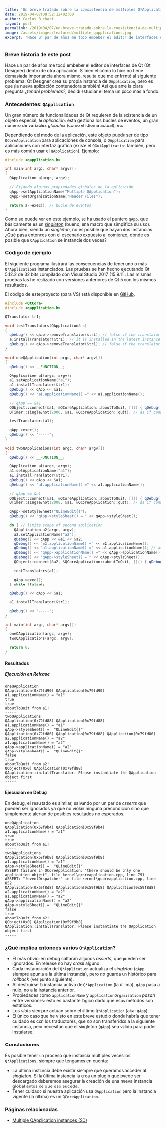 ```yaml
---
title: 'Un breve tratado sobre la coexistencia de múltiples Q*Application'
date: 2019-04-07T08:52:12+02:00
author: Carlos Buchart
layout: post
permalink: /2019/04/07/un-breve-tratado-sobre-la-coexistencia-de-multiples-qapplication/
image: /assets/images/featured/multiple_qapplications.jpg
excerpt: 'Hace un par de años me tocó embeber el editor de interfaces de Qt (Qt Designer) dentro de otra aplicación. Si bien el cómo lo hice no tiene demasiada importancia ahora mismo, resulta que me enfrenté al siguiente problema: Qt Designer crea su propia instancia de QApplication, pero es que ¡la nueva aplicación contenedora también! Así que ante la clara pregunta ¿tendré problemas?, decidí estudiar el tema un poco más a fondo.'
---
```

### Breve historia de este post

Hace un par de años me tocó embeber el editor de interfaces de Qt (Qt Designer) dentro de otra aplicación. Si bien el cómo lo hice no tiene demasiada importancia ahora mismo, resulta que me enfrenté al siguiente problema: Qt Designer crea su propia instancia de `QApplication`, pero es que ¡la nueva aplicación contenedora también! Así que ante la clara pregunta _¿tendré problemas?_, decidí estudiar el tema un poco más a fondo.

### Antecedentes: `QApplication`

Un gran número de funcionalidades de Qt requieren de la existencia de un objeto especial, _la aplicación_: ésta gestiona los bucles de eventos, un gran número de variables _globales_ (como el idioma actual), etc.

Dependiendo del modo de la aplicación, este objeto puede ser de tipo `QCoreApplication` para aplicaciones de consola, o `QApplication` para aplicaciones con interfaz gráfica (existe el `QGuiApplication` también, pero es más común usar el `QApplication`). Ejemplo:

```cpp
#include <qapplication.h>

int main(int argc, char* argv[])
{
  QApplication a(argc, argv);

  // Fijando algunas propiedades globales de la aplicación
  qApp->setApplicationName("Multiple QApplication");
  qApp->setOrganizationName("Header Files");

  return a->exec(); // bucle de eventos
}
```

Como se puede ver en este ejemplo, se ha usado el puntero [`qApp`](https://doc.qt.io/qt-5/qapplication.html#qApp), que básicamente es un [_singleton_](https://en.wikipedia.org/wiki/Singleton_pattern) (bueno, una macro que simplifica su uso). Ahora bien, siendo un _singleton_, no es posible que hayan dos instancias. ¿Qué pasa entonces con el escenario expuesto al comienzo, donde es posible que `QApplication` se instancie dos veces?

### Código de ejemplo

El siguiente programa ilustrará las consecuencias de tener uno o más `Q*Application`s instanciados. Las pruebas se han hecho ejecutando Qt 5.12.2 de 32 bits compilado con Visual Studio 2017 (15.9.11). Las mismas pruebas las he realizado con versiones anteriores de Qt 5 con los mismos resultados.

El código de este proyecto (para VS) está disponible en [GitHub](https://github.com/BlogHeaderFiles/SourceCode/tree/master/Multiple_QApplications).

```cpp
#include <QtCore>
#include <qapplication.h>

QTranslator tr1;

void testTranslators(QApplication& a)
{
  qDebug() << qApp->removeTranslator(&tr1); // false if the translator is not installed
  a.installTranslator(&tr1); // it is installed in the latest instance (as if called from qApp)
  qDebug() << qApp->removeTranslator(&tr1); // false if the translator is not installed
}

void oneQApplication(int argc, char* argv[])
{
  qDebug() << __FUNCTION__;

  QApplication a1(argc, argv);
  a1.setApplicationName("a1");
  a1.installTranslator(&tr1);
  qDebug() << qApp << &a1;
  qDebug() << "a1.applicationName() =" << a1.applicationName();

  // qApp == &a1
  QObject::connect(&a1, &QCoreApplication::aboutToQuit, []() { qDebug() << "aboutToQuit from a1!"; });
  QTimer::singleShot(2000, &a1, &QCoreApplication::quit); // as if connected to latest qApp

  testTranslators(a1);

  qApp->exec();
  qDebug() << "-----";
}

void twoQApplications(int argc, char* argv[])
{
  qDebug() << __FUNCTION__;

  QApplication a1(argc, argv);
  a1.setApplicationName("a1");
  a1.installTranslator(&tr1);
  qDebug() << qApp << &a1;
  qDebug() << "a1.applicationName() =" << a1.applicationName();

  // qApp == &a1
  QObject::connect(&a1, &QCoreApplication::aboutToQuit, []() { qDebug() << "aboutToQuit from a1!"; });
  QTimer::singleShot(2000, &a1, &QCoreApplication::quit); // as if connected to latest qApp

  qApp->setStyleSheet("QLineEdit{}");
  qDebug() << "qApp->styleSheet() = " << qApp->styleSheet();

  do { // limite scope of second application
    QApplication a2(argc, argv);
    a2.setApplicationName("a2");
    qDebug() << qApp << &a1 << &a2;
    qDebug() << "a2.applicationName() =" << a2.applicationName();
    qDebug() << "a1.applicationName() =" << a1.applicationName(); // as if called from qApp
    qDebug() << "qApp->applicationName() =" << qApp->applicationName();
    qDebug() << "qApp->styleSheet() = " << qApp->styleSheet();
    QObject::connect(&a2, &QCoreApplication::aboutToQuit, []() { qDebug() << "aboutToQuit from a2!"; });

    testTranslators(a1);

    qApp->exec();
  } while (false);

  qDebug() << qApp << &a1;

  a1.installTranslator(&tr1);

  qDebug() << "-----";
}

int main(int argc, char* argv[])
{
  oneQApplication(argc, argv);
  twoQApplications(argc, argv);

  return 0;
}
```

#### Resultados

##### Ejecución en Release

```text
oneQApplication
QApplication(0x79fd90) QApplication(0x79fd90)
a1.applicationName() = "a1"
true
true
aboutToQuit from a1!
-----
twoQApplications
QApplication(0x79fd88) QApplication(0x79fd88)
a1.applicationName() = "a1"
qApp->styleSheet() =  "QLineEdit{}"
QApplication(0x79fd80) QApplication(0x79fd88) QApplication(0x79fd80)
a2.applicationName() = "a2"
a1.applicationName() = "a2"
qApp->applicationName() = "a2"
qApp->styleSheet() =  "QLineEdit{}"
false
true
aboutToQuit from a2!
QObject(0x0) QApplication(0x79fd88)
QApplication::installTranslator: Please instantiate the QApplication object first
-----
```

#### Ejecución en Debug

En debug, el resultado es similar, salvando por un par de _asserts_ que pueden ser ignorados ya que no violan ninguna precondición sino que simplemente alertan de posibles resultados no esperados.

```text
oneQApplication
QApplication(0x59f9b4) QApplication(0x59f9b4)
a1.applicationName() = "a1"
true
true
aboutToQuit from a1!
-----
twoQApplications
QApplication(0x59f9b8) QApplication(0x59f9b8)
a1.applicationName() = "a1"
qApp->styleSheet() =  "QLineEdit{}"
ASSERT failure in QCoreApplication: "there should be only one application object", file kernel\qcoreapplication.cpp, line 791
ASSERT: "!eventDispatcher" in file kernel\qcoreapplication.cpp, line 852
QApplication(0x59f8d8) QApplication(0x59f9b8) QApplication(0x59f8d8)
a2.applicationName() = "a2"
a1.applicationName() = "a2"
qApp->applicationName() = "a2"
qApp->styleSheet() =  "QLineEdit{}"
false
true
aboutToQuit from a2!
QObject(0x0) QApplication(0x59f9b8)
QApplication::installTranslator: Please instantiate the QApplication object first
-----
```

### ¿Qué implica entonces varios `Q*Application`?

- El más obvio: en debug saltarán algunos _asserts_, que pueden ser ignorados. En release no hay _crash_ alguno.
- Cada instanciación del `Q*Application` actualiza el _singleton_ (`qApp` siempre apunta a la última instancia), pero _no_ guarda un histórico para _rollback_ (ver punto siguiente).
- Al destruirse la instancia activa de `Q*Application` (la última), `qApp` pasa a nulo, no a la instancia anterior.
- Propiedades como `applicationName` y `applicationOrganization` _pasan_ entre versiones: esto es bastante lógico dado que esos métodos son estáticos.
- Los _slots_ siempre actúan sobre el último `Q*Application` (aka: `qApp`).
- El único caso que he visto en este breve estudio donde habría que tener cuidado es con los traductores, que _no_ son transferidos a la siguiente instancia, pero necesitan que el singleton (`qApp`) sea válido para poder instalarse.

### Conclusiones

Es posible tener un proceso que instancia múltiples veces los `Q*Application`s, siempre que tengamos en cuenta:

- La última instancia debe existir siempre que queramos acceder al _singleton_. Si la última instancia la crea un plugin que puede ser descargado deberemos asegurar la creación de una nueva instancia global antes de que eso suceda.
- Tener cuidado si nuestra aplicación usa `QApplication` pero la instancia vigente (la última) es un `QCoreApplication`.

### Páginas relacionadas

- [Multiple QApplication instances (SO)](https://stackoverflow.com/q/46304070/1485885)
